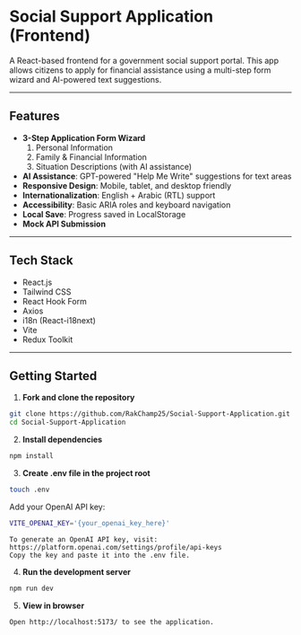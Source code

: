 # Social Support Application (Frontend)

A React-based frontend for a government social support portal. This app allows citizens to apply for financial assistance using a multi-step form wizard and AI-powered text suggestions.

---

## Features

- **3-Step Application Form Wizard**
  1. Personal Information
  2. Family & Financial Information
  3. Situation Descriptions (with AI assistance)
- **AI Assistance**: GPT-powered "Help Me Write" suggestions for text areas
- **Responsive Design**: Mobile, tablet, and desktop friendly
- **Internationalization**: English + Arabic (RTL) support
- **Accessibility**: Basic ARIA roles and keyboard navigation
- **Local Save**: Progress saved in LocalStorage
- **Mock API Submission**

---

## Tech Stack

- React.js
- Tailwind CSS
- React Hook Form
- Axios
- i18n (React-i18next)
- Vite
- Redux Toolkit

---

## Getting Started

1. **Fork and clone the repository**

```bash
git clone https://github.com/RakChamp25/Social-Support-Application.git
cd Social-Support-Application
```

2. **Install dependencies**

```bash
npm install
```

3. **Create .env file in the project root**

```bash
touch .env
```

Add your OpenAI API key:


```bash
VITE_OPENAI_KEY='{your_openai_key_here}'
```

```
To generate an OpenAI API key, visit:
https://platform.openai.com/settings/profile/api-keys
Copy the key and paste it into the .env file.
```

4. **Run the development server**

```bash
npm run dev
```

5. **View in browser**

```
Open http://localhost:5173/ to see the application.
```